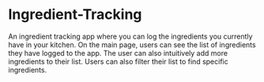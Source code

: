 # Ingredient-Tracking
An ingredient tracking app where you can log the ingredients you currently have in your kitchen. On the main page, users can see the list of ingredients they have logged to the app. The user can also intuitively add more ingredients to their list. Users can also filter their list to find specific ingredients.
